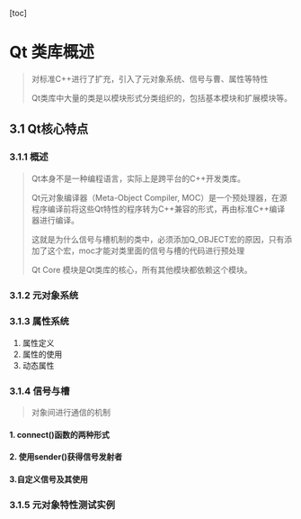 [toc]

# Qt 类库概述

> 对标准C++进行了扩充，引入了元对象系统、信号与曹、属性等特性
>
> Qt类库中大量的类是以模块形式分类组织的，包括基本模块和扩展模块等。

## 3.1 Qt核心特点

### 3.1.1 概述

> Qt本身不是一种编程语言，实际上是跨平台的C++开发类库。
>
> Qt元对象编译器（Meta-Object Compiler, MOC）是一个预处理器，在源程序编译前将这些Qt特性的程序转为C++兼容的形式，再由标准C++编译器进行编译。
>
> 这就是为什么信号与槽机制的类中，必须添加Q_OBJECT宏的原因，只有添加了这个宏，moc才能对类里面的信号与槽的代码进行预处理
>
> Qt Core 模块是Qt类库的核心，所有其他模块都依赖这个模块。

### 3.1.2 元对象系统

### 3.1.3 属性系统

1. 属性定义
2. 属性的使用
3. 动态属性

### 3.1.4 信号与槽

> 对象间进行通信的机制

#### 1. connect()函数的两种形式

#### 2. 使用sender()获得信号发射者

#### 3.自定义信号及其使用

### 3.1.5 元对象特性测试实例

